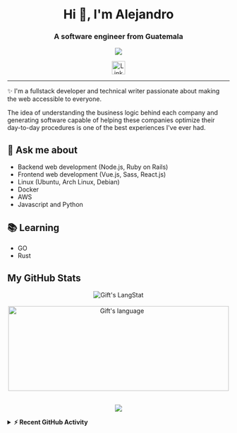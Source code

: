 <h1 align="center">Hi 👋, I'm Alejandro</h1>

<h3 align="center">A software engineer from Guatemala</h3>

<p align="center"> 
    <img src="https://komarev.com/ghpvc/?username=DubAvenXP&style=flat"/>
</p>
<div align="center">
  <a href="https://www.linkedin.com/in/alejandro-dub%C3%B3n-919913222">
    <img align="center" alt="Linkedin" width="30" hight="75" src="https://play-lh.googleusercontent.com/kMofEFLjobZy_bCuaiDogzBcUT-dz3BBbOrIEjJ-hqOabjK8ieuevGe6wlTD15QzOqw" />
  </a>
</div>

---

✨ I'm a fullstack developer and technical writer passionate about making the web accessible to everyone. 

The idea of understanding the business logic behind each company and generating software capable of helping these companies optimize their day-to-day procedures is one of the best experiences I've ever had.

## 💬 Ask me about
- Backend web development (Node.js, Ruby on Rails)
- Frontend web development (Vue.js, Sass, React.js)
- Linux (Ubuntu, Arch Linux, Debian)
- Docker
- AWS
- Javascript and Python


## 📚 Learning
- GO
- Rust


## My GitHub Stats

<div align="center">
  <img align="center" src="https://github-readme-streak-stats.herokuapp.com/?user=DubAvenXP" alt="Gift's LangStat" />

  <br/>
  <br/>

  <img align="center" src="https://github-readme-stats.vercel.app/api/top-langs?username=DubAvenXP&langs_count=10&show_icons=true&locale=en&layout=compact&theme=light" alt="Gift's language" height="192px"  width="500px"/>
</div>
<br/>

<p align="center" >  
  <a href="https://github.com/anuraghazra/github-readme-stats"> 
    <img  src="https://github-readme-stats.vercel.app/api?username=DubAvenXP&show_icons=true"/>
  </a>
</p>

<details>
  <summary><b>⚡ Recent GitHub Activity</b></summary>
  <br/>
   <a href="https://github.com/DubAvenXP/"><img alt="Gift' Activity Graph" src="https://activity-graph.herokuapp.com/graph?username=DubAvenXP&custom_title=Gift's%20Contribution%20Graph&theme=react-dark" /></a>
  <br/>
</details>

[GitHub Profile Views Counter]: https://github.com/antonkomarev/github-profile-views-counter
